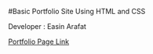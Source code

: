 #Basic Portfolio Site Using HTML and CSS

Developer : Easin Arafat

[Portfolio Page Link](https://mrx-arafat.github.io/Developer-Portfolio/)
